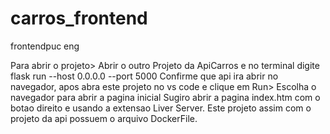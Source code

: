 # carros_frontend
frontendpuc eng

Para abrir o projeto>
Abrir o outro Projeto da ApiCarros e no terminal digite flask run --host 0.0.0.0 --port 5000
Confirme que api ira  abrir no navegador, apos abra este projeto no vs code e clique em Run> Escolha o navegador para abrir a pagina inicial
Sugiro abrir a pagina index.htm com o botao direito e usando a extensao Liver Server.
Este projeto assim com o projeto da api possuem o arquivo DockerFile.
